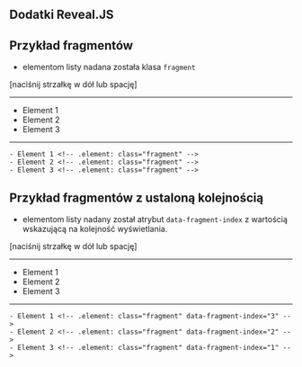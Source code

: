 ## Dodatki Reveal.JS


## Przykład fragmentów
* elementom listy nadana została klasa `fragment`

[naciśnij strzałkę w dół lub spację]

---
- Element 1 <!-- .element: class="fragment" -->
- Element 2 <!-- .element: class="fragment" -->
- Element 3 <!-- .element: class="fragment" -->

---
```
- Element 1 <!-- .element: class="fragment" -->
- Element 2 <!-- .element: class="fragment" -->
- Element 3 <!-- .element: class="fragment" -->
```


## Przykład fragmentów z ustaloną kolejnością
* elementom listy nadany został atrybut `data-fragment-index` z wartością wskazującą na kolejność wyświetlania.

[naciśnij strzałkę w dół lub spację]

---
- Element 1 <!-- .element: class="fragment" data-fragment-index="3" -->
- Element 2 <!-- .element: class="fragment" data-fragment-index="2" -->
- Element 3 <!-- .element: class="fragment" data-fragment-index="1" -->

---
```
- Element 1 <!-- .element: class="fragment" data-fragment-index="3" -->
- Element 2 <!-- .element: class="fragment" data-fragment-index="2" -->
- Element 3 <!-- .element: class="fragment" data-fragment-index="1" -->
```